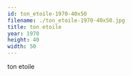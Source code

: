```yaml
---
id: ton_etoile-1970-40x50
filename: ./ton_etoile-1970-40x50.jpg
title: ton etoile
year: 1970
height: 40
width: 50
---
```


ton etoile
